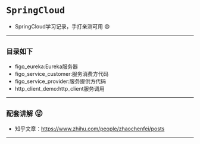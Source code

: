 # `SpringCloud`
- SpringCloud学习记录，手打亲测可用 :smile:
---
## `目录如下`
- figo_eureka:Eureka服务器
- figo_service_customer:服务消费方代码
- figo_service_provider:服务提供方代码
- http_client_demo:http_client服务调用
---
## `配套讲解` :stuck_out_tongue_winking_eye:
* 知乎文章：https://www.zhihu.com/people/zhaochenfei/posts
---